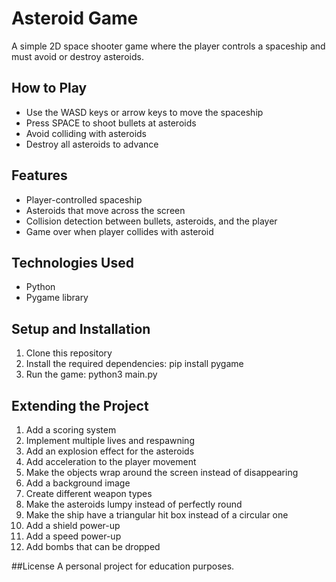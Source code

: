 # Asteroid Game

A simple 2D space shooter game where the player controls a spaceship and must avoid or destroy asteroids.

## How to Play

- Use the WASD keys or arrow keys to move the spaceship
- Press SPACE to shoot bullets at asteroids
- Avoid colliding with asteroids
- Destroy all asteroids to advance

## Features

- Player-controlled spaceship
- Asteroids that move across the screen
- Collision detection between bullets, asteroids, and the player
- Game over when player collides with asteroid

## Technologies Used

- Python
- Pygame library

## Setup and Installation

1. Clone this repository
2. Install the required dependencies:
   pip install pygame
3. Run the game:
   python3 main.py

## Extending the Project
1. Add a scoring system
2. Implement multiple lives and respawning
3. Add an explosion effect for the asteroids
4. Add acceleration to the player movement
5. Make the objects wrap around the screen instead of disappearing
6. Add a background image
7. Create different weapon types
8. Make the asteroids lumpy instead of perfectly round
7. Make the ship have a triangular hit box instead of a circular one
8. Add a shield power-up
9. Add a speed power-up
10. Add bombs that can be dropped

##License
A personal project for education purposes.

